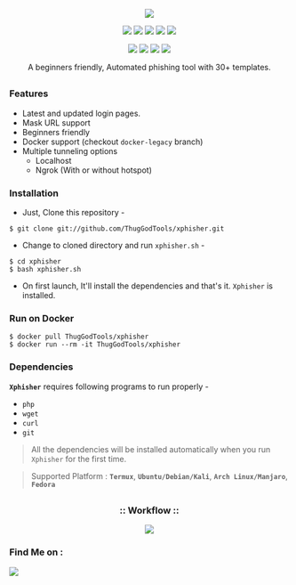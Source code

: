 <!-- Xphisher -->

<p align="center">
  <img src=".imgs/logo.png">
</p>

<p align="center">
  <img src="https://img.shields.io/badge/Version-1.9-green?style=for-the-badge">
  <img src="https://img.shields.io/github/license/ThugGodTools/xphisher?style=for-the-badge">
  <img src="https://img.shields.io/github/stars/ThugGodTools/xphisher?style=for-the-badge">
  <img src="https://img.shields.io/github/issues/ThugGodTools/xphisher?color=red&style=for-the-badge">
  <img src="https://img.shields.io/github/forks/ThugGodTools/xphisher?color=teal&style=for-the-badge">
</p>

<p align="center">
  <img src="https://img.shields.io/badge/Author-ThugGodTools-cyan?style=flat-square">
  <img src="https://img.shields.io/badge/Open%20Source-Yes-cyan?style=flat-square">
  <img src="https://img.shields.io/badge/MADE%20IN-INDIA-green?colorI=%23ff0000&colorI=%23017e40&style=flat-square">
  <img src="https://img.shields.io/badge/Written%20In-Bash-cyan?style=flat-square">
</p>

<p align="center">A beginners friendly, Automated phishing tool with 30+ templates.</p>

##

### Features

- Latest and updated login pages.
- Mask URL support 
- Beginners friendly
- Docker support (checkout `docker-legacy` branch)
- Multiple tunneling options
  - Localhost
  - Ngrok (With or without hotspot)


### Installation

- Just, Clone this repository -
```
$ git clone git://github.com/ThugGodTools/xphisher.git
```

- Change to cloned directory and run `xphisher.sh` -
```
$ cd xphisher
$ bash xphisher.sh
```

- On first launch, It'll install the dependencies and that's it. `Xphisher` is installed.

### Run on Docker
```
$ docker pull ThugGodTools/xphisher
$ docker run --rm -it ThugGodTools/xphisher
```

### Dependencies

**`Xphisher`** requires following programs to run properly - 
- `php`
- `wget`
- `curl`
- `git`

> All the dependencies will be installed automatically when you run `Xphisher` for the first time.

> Supported Platform : **`Termux`**, **`Ubuntu/Debian/Kali`**, **`Arch Linux/Manjaro`**, **`Fedora`**

##

<h3 align="center">
:: Workflow ::
</h3>
<p align="center">
<img src=".imgs/wf.gif"/>
</p>

### Find Me on :
<p align="left">
  <a href="https://github.com/ThugGodTools" target="_blank"><img src="https://img.shields.io/badge/Github-ThugGodTools-green?style=for-the-badge&logo=github"></a>
  <a href="https://www.instagram.com/_yadu.x" target="_blank"><img 
